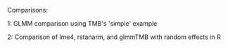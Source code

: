 Comparisons:

1: GLMM comparison using TMB's 'simple' example

2: Comparison of lme4, rstanarm, and glmmTMB with random effects in R

